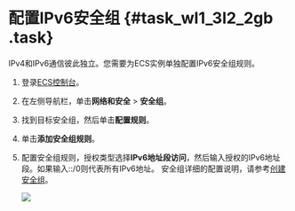 # 配置IPv6安全组 {#task_wl1_3l2_2gb .task}

IPv4和IPv6通信彼此独立。您需要为ECS实例单独配置IPv6安全组规则。

1.  登录[ECS控制台](https://ecs-cn-huhehaote.console.aliyun.com/#/server/i-hp32kande23gqr6shdlr/group/egress?regionId=cn-huhehaote)。 
2.  在左侧导航栏，单击**网络和安全** \> **安全组**。 
3.  找到目标安全组，然后单击**配置规则**。 
4.  单击**添加安全组规则**。 
5.  配置安全组规则，授权类型选择**IPv6地址段访问**，然后输入授权的IPv6地址段。如果输入::/0则代表所有IPv6地址。 安全组详细的配置说明，请参考[创建安全组](../../../../../cn.zh-CN/用户指南/安全组/创建安全组.md#)。

    ![](http://static-aliyun-doc.oss-cn-hangzhou.aliyuncs.com/assets/img/80686/154840391534557_zh-CN.png)


